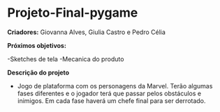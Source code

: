 # Projeto-Final-pygame

**Criadores:** Giovanna Alves, Giulia Castro e Pedro Célia

**Próximos objetivos:**

-Sketches de tela 
-Mecanica do produto

**Descrição do projeto**

- Jogo de plataforma com os personagens da Marvel. Terão algumas fases diferentes e o jogador terá que passar pelos obstáculos e inimigos. Em cada fase haverá um chefe final para ser derrotado.
